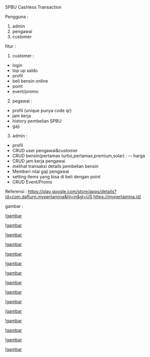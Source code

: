 SPBU Cashless Transaction

Pengguna :
1. admin
2. pengawai
3. customer

fitur :
1. customer :
 - login
 - top up saldo
 - profil
 - beli bensin online
 - point
 - event/promo
2. pegawai :
 - profil (unique punya code qr)
 - jam kerja
 - history pembelian SPBU
 - gaji
3. admin :
 - profil
 - CRUD user pengawai&customer
 - CRUD bensin(pertamax turbo,pertamax,premium,solar) :
   -- harga
 - CRUD jam kerja pengawai
 - melihat transaksi details pembelian bensin
 - Memberi nilai gaji pengawai
 - setting items yang bisa di beli dengan point
 - CRUD Event/Promo

Referensi : 
https://play.google.com/store/apps/details?id=com.dafturn.mypertamina&hl=in&gl=US
https://mypertamina.id/

gambar : 


[!gambar](github.com/maulana6008/simulasi_lks_1/blob/main/task_3/img/img.jpeg)


[!gambar](github.com/maulana6008/simulasi_lks_1/blob/main/task_3/img/img1.jpeg)


[!gambar](github.com/maulana6008/simulasi_lks_1/blob/main/task_3/img/img2.jpeg)


[!gambar](github.com/maulana6008/simulasi_lks_1/blob/main/task_3/img/img3.jpeg)


[!gambar](github.com/maulana6008/simulasi_lks_1/blob/main/task_3/img/img4.jpeg)



[!gambar](github.com/maulana6008/simulasi_lks_1/blob/main/task_3/img/img5.jpeg)



[!gambar](https://github.com/maulana6008/simulasi_lks_1/blob/main/task_3/img/img.jpeg)



[!gambar](github.com/maulana6008/simulasi_lks_1/blob/main/task_3/img/img7.jpeg)



[!gambar](github.com/maulana6008/simulasi_lks_1/blob/main/task_3/img/img8.jpeg)



[!gambar](github.com/maulana6008/simulasi_lks_1/blob/main/task_3/img/img9.jpeg)



[!gambar](github.com/maulana6008/simulasi_lks_1/blob/main/task_3/img/img10.jpeg)



[!gambar](github.com/maulana6008/simulasi_lks_1/blob/main/task_3/img/img11.jpeg)



[!gambar](github.com/maulana6008/simulasi_lks_1/blob/main/task_3/img/img12.jpeg)



[!gambar](github.com/maulana6008/simulasi_lks_1/blob/main/task_3/img/img13.jpeg)



[!gambar](github.com/maulana6008/simulasi_lks_1/blob/main/task_3/img/img14.jpeg)
